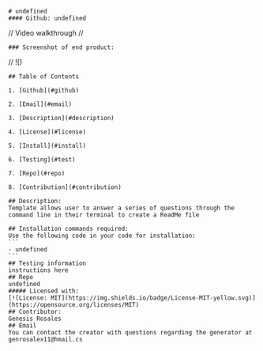 
    # undefined
    #### Github: undefined

   //  Video walkthrough //

    ### Screenshot of end product:
   // ![)

    ## Table of Contents

    1. [Github](#github)

    2. [Email](#email)

    3. [Description](#description)

    4. [License](#license)

    5. [Install](#install)

    6. [Testing](#test)

    7. [Repo](#repo)

    8. [Contribution](#contribution)
       
    ## Description: 
    Template allows user to answer a series of questions through the command line in their terminal to create a ReadMe file
            
    ## Installation commands required:
    Use the following code in your code for installation:
    ```    
    - undefined
    ```
    ## Testing information
    instructions here
    ## Repo
    undefined
    ##### Licensed with:
    [![License: MIT](https://img.shields.io/badge/License-MIT-yellow.svg)](https://opensource.org/licenses/MIT)
    ## Contributor:
    Genesis Rosales
    ## Email
    You can contact the creator with questions regarding the generator at genrosalex11@hmail.cs
    
